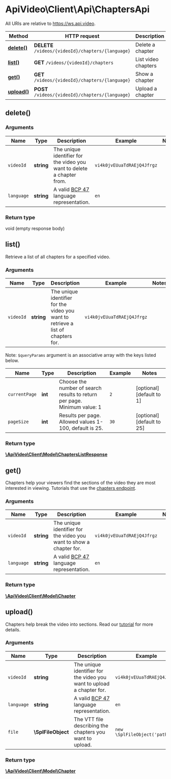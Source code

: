 # ApiVideo\Client\Api\ChaptersApi

All URIs are relative to https://ws.api.video.

Method | HTTP request | Description
------------- | ------------- | -------------
[**delete()**](ChaptersApi.md#delete) | **DELETE** `/videos/{videoId}/chapters/{language}` | Delete a chapter
[**list()**](ChaptersApi.md#list) | **GET** `/videos/{videoId}/chapters` | List video chapters
[**get()**](ChaptersApi.md#get) | **GET** `/videos/{videoId}/chapters/{language}` | Show a chapter
[**upload()**](ChaptersApi.md#upload) | **POST** `/videos/{videoId}/chapters/{language}` | Upload a chapter


## delete()




### Arguments



Name | Type | Description  | Example | Notes
------------- | ------------- | ------------- | ------------- | -------------
 `videoId` | **string**| The unique identifier for the video you want to delete a chapter from. | `vi4k0jvEUuaTdRAEjQ4Jfrgz` |
 `language` | **string**| A valid [BCP 47](https://github.com/libyal/libfwnt/wiki/Language-Code-identifiers) language representation. | `en` |




### Return type

void (empty response body)




## list()


Retrieve a list of all chapters for a specified video.


### Arguments


Name | Type | Description  | Example | Notes
------------- | ------------- | ------------- | ------------- | -------------
 `videoId` | **string**| The unique identifier for the video you want to retrieve a list of chapters for. | `vi4k0jvEUuaTdRAEjQ4Jfrgz` |


Note: `$queryParams` argument is an associative array with the keys listed below.

Name | Type | Description  | Example | Notes
------------- | ------------- | ------------- | ------------- | -------------
 `currentPage` | **int**| Choose the number of search results to return per page. Minimum value: 1 | `2` | [optional] [default to 1]
 `pageSize` | **int**| Results per page. Allowed values 1-100, default is 25. | `30` | [optional] [default to 25]






### Return type

[**\ApiVideo\Client\Model\ChaptersListResponse**](../Model/ChaptersListResponse.md)




## get()


Chapters help your viewers find the sections of the video they are most interested in viewing. Tutorials that use the [chapters endpoint](https://api.video/blog/endpoints/chapters).


### Arguments



Name | Type | Description  | Example | Notes
------------- | ------------- | ------------- | ------------- | -------------
 `videoId` | **string**| The unique identifier for the video you want to show a chapter for. | `vi4k0jvEUuaTdRAEjQ4Jfrgz` |
 `language` | **string**| A valid [BCP 47](https://github.com/libyal/libfwnt/wiki/Language-Code-identifiers) language representation. | `en` |




### Return type

[**\ApiVideo\Client\Model\Chapter**](../Model/Chapter.md)




## upload()


Chapters help break the video into sections. Read our [tutorial](https://api.video/blog/tutorials/adding-chapters-to-your-videos) for more details.


### Arguments



Name | Type | Description  | Example | Notes
------------- | ------------- | ------------- | ------------- | -------------
 `videoId` | **string**| The unique identifier for the video you want to upload a chapter for. | `vi4k0jvEUuaTdRAEjQ4Jfrgz` |
 `language` | **string**| A valid [BCP 47](https://github.com/libyal/libfwnt/wiki/Language-Code-identifiers) language representation. | `en` |
 `file` | **\SplFileObject**| The VTT file describing the chapters you want to upload. | `new \SplFileObject('path')` |




### Return type

[**\ApiVideo\Client\Model\Chapter**](../Model/Chapter.md)



